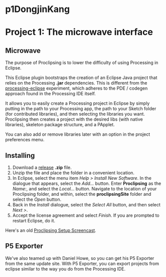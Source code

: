# p1DongjinKang
# Project 1: The microwave interface

## Microwave

The purpose of Proclipsing is to lower the difficulty of using Processing in Eclipse.

This Eclipse plugin bootstraps the creation of an Eclipse Java project that relies on the Processing **.jar** dependencies. This is different from the [processing-eclipse](http://github.com/processing/processing-eclipse) experiment, which adheres to the PDE / codegen approach found in the Processing IDE itself.

It allows you to easily create a Processing project in Eclipse by simply putting in the path to your Processing app, the path to your Sketch folder (for contributed libraries), and then selecting the libraries you want. Proclipsing then creates a project with the desired libs (with native libraries), skeleton package structure, and a PApplet.

You can also add or remove libraries later with an option in the project preferences menu.

## Installing

1. Download a [release](https://github.com/ybakos/proclipsing/releases) **.zip** file.
2. Unzip the file and place the folder in a convenient location.
3. In Eclipse, select the menu item _Help > Install New Software_. In the dialogue that appears, select the _Add..._ button. Enter **Proclipsing** as the _Name:_, and select the _Local..._ button. Navigate to the location of your Proclipsing folder, and within, select the **proclipsingSite** folder and select the _Open_ button.
4. Back in the _Install_ dialogue, select the _Select All_ button, and then select _Next >_.
5. Accept the license agreement and select _Finish_. If you are prompted to restart Eclipse, do it.

Here's an old [Proclipsing Setup Screencast](https://vimeo.com/19076476).

## P5 Exporter

We've also teamed up with Daniel Howe, so you can get his P5 Exporter from the same update site. With P5 Exporter, you can export projects from eclipse similar to the way you do from the Processing IDE.
